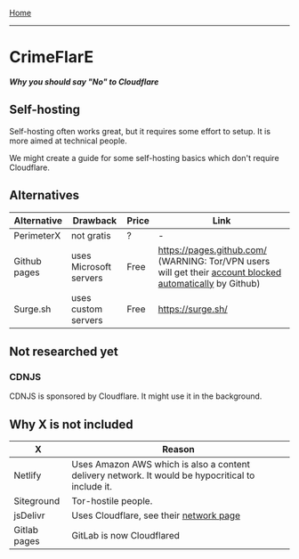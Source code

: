 [Home](../README_short.md)

---

# CrimeFlarE
***Why you should say "No" to Cloudflare***


## Self-hosting
Self-hosting often works great, but it requires some effort to setup. It is 
more aimed at technical people.

We might create a guide for some self-hosting basics which don't require 
Cloudflare.


## Alternatives
| Alternative       | Drawback                          | Price | Link |
| ----------------- | --------------------------------- | ------ | ---- |
| PerimeterX        | not gratis                        | ? | - |
| Github pages      | uses Microsoft servers            | Free | https://pages.github.com/ (WARNING: Tor/VPN users will get their [account blocked automatically](https://github.com/crimeflare/cloudflare-tor) by Github) |
| Surge.sh      | uses custom servers           | Free | https://surge.sh/ |

## Not researched yet
### CDNJS
CDNJS is sponsored by Cloudflare. It might use it in the background.

## Why X is not included
| X       | Reason |
| ------- | ------ |
| Netlify | Uses Amazon AWS which is also a content delivery network. It would be hypocritical to include it. |
| Siteground | Tor-hostile people. |
|jsDelivr | Uses Cloudflare, see their [network page](https://www.jsdelivr.com/network) |
| Gitlab pages      | GitLab is now Cloudflared |
